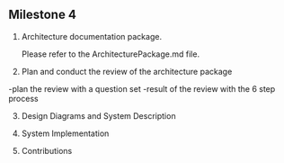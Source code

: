 ## Milestone 4


1. Architecture documentation package.

   Please refer to the ArchitecturePackage.md file.


2. Plan and conduct the review of the architecture package

-plan the review with a question set
-result of the review with the 6 step process

3. Design Diagrams and System Description


4. System Implementation


5. Contributions
